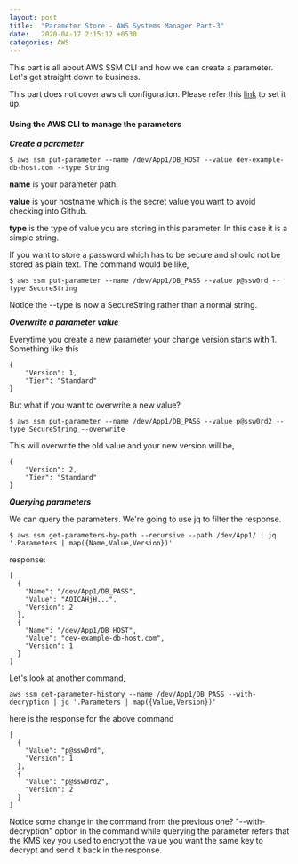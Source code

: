 ```yaml
---
layout: post
title:  "Parameter Store - AWS Systems Manager Part-3"
date:   2020-04-17 2:15:12 +0530
categories: AWS
---
```


This part is all about AWS SSM CLI and how we can create a parameter. Let's get straight down to business. 

This part does not cover aws cli configuration. Please refer this [link](https://docs.aws.amazon.com/cli/latest/userguide/cli-chap-configure.html) to set it up.



#### Using the AWS CLI to manage the parameters

_**Create a parameter**_

```
$ aws ssm put-parameter --name /dev/App1/DB_HOST --value dev-example-db-host.com --type String
```

**name** is your parameter path.

**value** is your hostname which is the secret value you want to avoid checking into Github.

**type** is the type of value you are storing in this parameter. In this case it is a simple string.

If you want to store a password which has to be secure and should not be stored as plain text. The command would be like,

```
$ aws ssm put-parameter --name /dev/App1/DB_PASS --value p@ssw0rd --type SecureString
```

Notice the --type is now a SecureString rather than a normal string.


_**Overwrite a parameter value**_

Everytime you create a new parameter your change version starts with 1. Something like this

```
{
    "Version": 1,
    "Tier": "Standard"
}
```

But what if you want to overwrite a new value?

```
$ aws ssm put-parameter --name /dev/App1/DB_PASS --value p@ssw0rd2 --type SecureString --overwrite
```

This will overwrite the old value and your new version will be,

```
{
    "Version": 2,
    "Tier": "Standard"
}
```


_**Querying parameters**_

We can query the parameters. We're going to use jq to filter the response.

```
$ aws ssm get-parameters-by-path --recursive --path /dev/App1/ | jq '.Parameters | map({Name,Value,Version})'
```

response:
```
[
  {
    "Name": "/dev/App1/DB_PASS",
    "Value": "AQICAHjH...",
    "Version": 2
  },
  {
    "Name": "/dev/App1/DB_HOST",
    "Value": "dev-example-db-host.com",
    "Version": 1
  }
]
```

Let's look at another command,

```
aws ssm get-parameter-history --name /dev/App1/DB_PASS --with-decryption | jq '.Parameters | map({Value,Version})'
```

here is the response for the above command

```
[
  {
    "Value": "p@ssw0rd",
    "Version": 1
  },
  {
    "Value": "p@ssw0rd2",
    "Version": 2
  }
]
```

Notice some change in the command from the previous one? "--with-decryption" option in the command while querying the parameter refers that the KMS key you used to encrypt the value you want the same key to decrypt and send it back in the response.